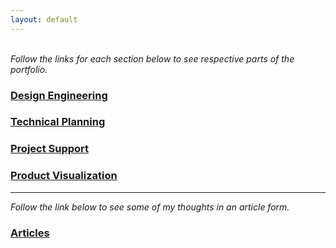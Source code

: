 ```yaml
---
layout: default
---
```


<br> 
<em>Follow the links for each section below to see respective parts of the portfolio.</em>

<!---##
### Reshaping

Reshaping is what I call rethinking through AM. 
Additive manufacturing and topology optimization of mining parts. 
-->

### <a href="https://hvleifsson.github.io/Design_Engineering">Design Engineering</a>

### <a href="https://hvleifsson.github.io/Technical_Planning">Technical Planning</a>

### <a href="https://hvleifsson.github.io/Project_Support">Project Support</a>

### <a href="https://hvleifsson.github.io/Product_Visualization">Product Visualization</a>

<!---##
### Technical Writing

### Technical Advisory
-->


<!---##
<p align="center">
  <img width="460" height="300" src="images/manifold_single_transparent.png">
</p>

<a href="https://lup.lub.lu.se/student-papers/search/publication/8915962">https://lup.lub.lu.se/student-papers/search/publication/8915962</a>
-->

------------------------------------------------------------------------------------------------------------------------------------
<em>Follow the link below to see some of my thoughts in an article form.</em>
### <a href="hvleifsson.github.io/articles/">Articles</a>












<br> 
 
<br> 
 
<br> 
 
<br> 
 
<br> 
 
<br> 
 
<br> 
 
<br> 
 
<br> 
